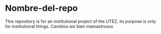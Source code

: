 # Nombre-del-repo
This repository is for an institutional project of the UTEZ, its purpose is only for institutional things.
Cambios asi bien mamastrosos
